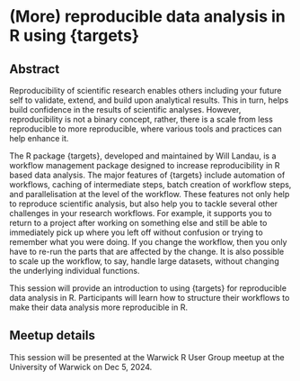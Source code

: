 
# (More) reproducible data analysis in R using {targets}

## Abstract

Reproducibility of scientific research enables others including your future self to validate, extend, and build upon analytical results. This in turn, helps build confidence in the results of scientific analyses. However, reproducibility is not a binary concept, rather, there is a scale from less reproducible to more reproducible, where various tools and practices can help enhance it.

The R package {targets}, developed and maintained by Will Landau, is a workflow management package designed to increase reproducibility in R based data analysis. The major features of {targets} include automation of workflows, caching of intermediate steps, batch creation of workflow steps, and parallelisation at the level of the workflow. These features not only help to reproduce scientific analysis, but also help you to tackle several other challenges in your research workflows. For example, it supports you to return to a project after working on something else and still be able to immediately pick up where you left off without confusion or trying to remember what you were doing. If you change the workflow, then you only have to re-run the parts that are affected by the change. It is also possible to scale up the workflow, to say, handle large datasets, without changing the underlying individual functions.

This session will provide an introduction to using {targets} for reproducible data analysis in R. Participants will learn how to structure their workflows to make their data analysis more reproducible in R.

## Meetup details

This session will be presented at the Warwick R User Group meetup at the University of Warwick on Dec 5, 2024.
